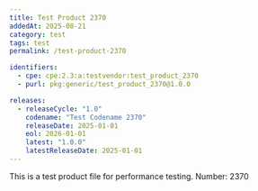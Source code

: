 ```yaml
---
title: Test Product 2370
addedAt: 2025-08-21
category: test
tags: test
permalink: /test-product-2370

identifiers:
  - cpe: cpe:2.3:a:testvendor:test_product_2370
  - purl: pkg:generic/test_product_2370@1.0.0

releases:
  - releaseCycle: "1.0"
    codename: "Test Codename 2370"
    releaseDate: 2025-01-01
    eol: 2026-01-01
    latest: "1.0.0"
    latestReleaseDate: 2025-01-01
---
```


This is a test product file for performance testing. Number: 2370
